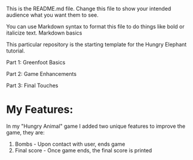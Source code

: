 This is the README.md file. Change this file to show your intended audience what you want them to see.

You can use Markdown syntax to format this file to do things like bold or italicize text. Markdown basics

This particular repository is the starting template for the Hungry Elephant tutorial.

Part 1: Greenfoot Basics

Part 2: Game Enhancements

Part 3: Final Touches 

# My Features:
In my "Hungry Animal" game I added two unique features to improve the game, they are:
1. Bombs - Upon contact with user, ends game
2. Final score - Once game ends, the final score is printed 
